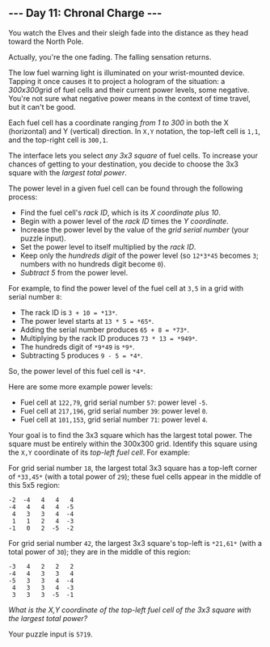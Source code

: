 ## --- Day 11: Chronal Charge ---

You watch the Elves and their sleigh fade into the distance as they head toward the North Pole.

Actually, you're the one fading. The falling sensation returns.

The low fuel warning light is illuminated on your wrist-mounted device. Tapping it once causes it to project a hologram of the situation: a *300x300*grid of fuel cells and their current power levels, some negative. You're not sure what negative power means in the context of time travel, but it can't be good.

Each fuel cell has a coordinate ranging *from 1 to 300* in both the X (horizontal) and Y (vertical) direction. In `X,Y` notation, the top-left cell is `1,1`, and the top-right cell is `300,1`.

The interface lets you select *any 3x3 square* of fuel cells. To increase your chances of getting to your destination, you decide to choose the 3x3 square with the *largest total power*.

The power level in a given fuel cell can be found through the following process:

- Find the fuel cell's *rack ID*, which is its *X coordinate plus 10*.
- Begin with a power level of the *rack ID* times the *Y coordinate*.
- Increase the power level by the value of the *grid serial number* (your puzzle input).
- Set the power level to itself multiplied by the *rack ID*.
- Keep only the *hundreds digit* of the power level (so `12*3*45` becomes `3`; numbers with no hundreds digit become `0`).
- *Subtract 5* from the power level.

For example, to find the power level of the fuel cell at `3,5` in a grid with serial number `8`:

- The rack ID is `3 + 10 = *13*`.
- The power level starts at `13 * 5 = *65*`.
- Adding the serial number produces `65 + 8 = *73*`.
- Multiplying by the rack ID produces `73 * 13 = *949*`.
- The hundreds digit of `*9*49` is `*9*`.
- Subtracting 5 produces `9 - 5 = *4*`.

So, the power level of this fuel cell is `*4*`.

Here are some more example power levels:

- Fuel cell at  `122,79`, grid serial number `57`: power level `-5`.
- Fuel cell at `217,196`, grid serial number `39`: power level  `0`.
- Fuel cell at `101,153`, grid serial number `71`: power level  `4`.

Your goal is to find the 3x3 square which has the largest total power. The square must be entirely within the 300x300 grid. Identify this square using the `X,Y` coordinate of its *top-left fuel cell*. For example:

For grid serial number `18`, the largest total 3x3 square has a top-left corner of `*33,45*` (with a total power of `29`); these fuel cells appear in the middle of this 5x5 region:

```
-2  -4   4   4   4
-4   4   4   4  -5
 4   3   3   4  -4
 1   1   2   4  -3
-1   0   2  -5  -2
```

For grid serial number `42`, the largest 3x3 square's top-left is `*21,61*` (with a total power of `30`); they are in the middle of this region:

```
-3   4   2   2   2
-4   4   3   3   4
-5   3   3   4  -4
 4   3   3   4  -3
 3   3   3  -5  -1
```

*What is the X,Y coordinate of the top-left fuel cell of the 3x3 square with the largest total power?*

Your puzzle input is `5719`.